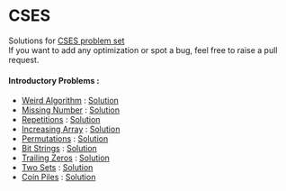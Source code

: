 # CSES

Solutions for [CSES problem set](https://cses.fi/problemset/) \
If you want to add any optimization or spot a bug, feel free to raise a pull request.

#### Introductory Problems :

* [Weird Algorithm](https://cses.fi/problemset/task/1068) : [Solution](./Introductory_Problems/Weird_Algorithm.cpp)
* [Missing Number](https://cses.fi/problemset/task/1083) : [Solution](./Introductory_Problems/Missing_Number.cpp)
* [Repetitions](Repetitions) : [Solution](./Introductory_Problems/Repetitions.cpp)
* [Increasing Array](https://cses.fi/problemset/task/1094) : [Solution](./Introductory_Problems/Increasing_Array.cpp)
* [Permutations](https://cses.fi/problemset/task/1070/) : [Solution](./Introductory_Problems/Permutations.cpp)
* [Bit Strings](https://cses.fi/problemset/task/1617/) : [Solution](./Introductory_Problems/Bit_Strings.cpp)
* [Trailing Zeros](https://cses.fi/problemset/result/8993305/) : [Solution](./Introductory_Problems/Trailing_Zeros.cpp)
* [Two Sets](https://cses.fi/problemset/task/1092/) : [Solution](./Introductory_Problems/Two_Sets.cpp)
* [Coin Piles](https://cses.fi/problemset/task/1754/) : [Solution](./Introductory_Problems/Coin_Piles.cpp)